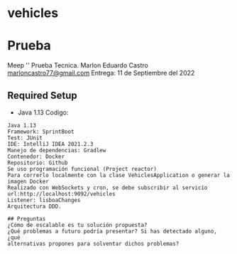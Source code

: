 # vehicles
# Prueba
Meep '' Prueba Tecnica.
Marlon Eduardo Castro
marloncastro77@gmail.com
Entrega: 11 de Septiembre del 2022

## Required Setup
* Java 1.13
Codigo:
```
Java 1.13
Framework: SprintBoot 
Test: JUnit
IDE: IntelliJ IDEA 2021.2.3
Manejo de dependencias: Gradlew
Contenedor: Docker
Repositorio: Github
Se uso programación funcional (Project reactor)
Para correrlo localmente con la clase VehiclesApplication o generar la imagen Docker
Realizado con WebSockets y cron, se debe subscribir al servicio url:http://localhost:9092/vehicles
Listener: lisboaChanges
Arquitectura DDD.

## Preguntas
¿Cómo de escalable es tu solución propuesta?
¿Qué problemas a futuro podría presentar? Si has detectado alguno, ¿qué
alternativas propones para solventar dichos problemas?
